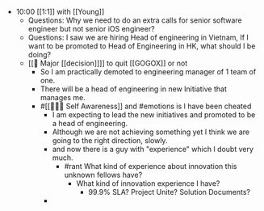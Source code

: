 - 10:00 [[1:1]] with [[Young]]
    - Questions: Why we need to do an extra calls for senior software engineer but not senior iOS engineer?
    - Questions: I saw we are hiring Head of engineering in Vietnam, If I want to be promoted to Head of Engineering in HK, what should I be doing?
    - [[🎯 Major [[decision]]]] to quit [[GOGOX]] or not
        - So I am practically demoted to engineering manager of 1 team of one.
        - There will be a head of engineering in new Initiative that manages me.
        - #[[🧘🏻‍♂️ Self Awareness]] and #emotions is I have been cheated
            - I am expecting to lead the new initiatives and promoted to be a head of engineering.
            - Although we are not achieving something yet I think we are going to the right direction, slowly.
            - and now there is a guy with "experience" which I doubt very much.
                - #rant What kind of experience about innovation this unknown fellows have?
                    - What kind of innovation experience I have? 
                        - 99.9% SLA? Project Unite? Solution Documents?
            - 
